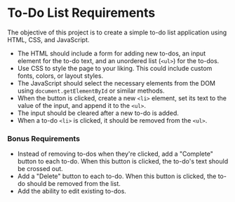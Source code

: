 # To-Do List Requirements

The objective of this project is to create a simple to-do list application using HTML, CSS, and JavaScript.

- The HTML should include a form for adding new to-dos, an input element for the to-do text, and an unordered list (`<ul>`) for the to-dos.
- Use CSS to style the page to your liking. This could include custom fonts, colors, or layout styles.
- The JavaScript should select the necessary elements from the DOM using `document.getElementById` or similar methods.
- When the button is clicked, create a new `<li>` element, set its text to the value of the input, and append it to the `<ul>`.
- The input should be cleared after a new to-do is added.
- When a to-do `<li>` is clicked, it should be removed from the `<ul>`.

### Bonus Requirements
- Instead of removing to-dos when they're clicked, add a "Complete" button to each to-do. When this button is clicked, the to-do's text should be crossed out.
- Add a "Delete" button to each to-do. When this button is clicked, the to-do should be removed from the list.
- Add the ability to edit existing to-dos.